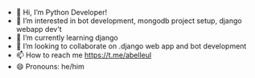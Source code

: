 - 👋 Hi, I’m Python Developer!
- 👀 I’m interested in bot development, mongodb project setup, django webapp dev't
- 🌱 I’m currently learning django
- 💞️ I’m looking to collaborate on .django web app and bot development
- 📫 How to reach me https://t.me/abelleul
- 😄 Pronouns: he/him


<!---
Abelleul23/Abelleul23 is a ✨ special ✨ repository because its `README.md` (this file) appears on your GitHub profile.
You can click the Preview link to take a look at your changes.
--->
